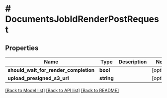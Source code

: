# # DocumentsJobIdRenderPostRequest

## Properties

Name | Type | Description | Notes
------------ | ------------- | ------------- | -------------
**should_wait_for_render_completion** | **bool** |  | [optional]
**upload_presigned_s3_url** | **string** |  | [optional]

[[Back to Model list]](../../README.md#models) [[Back to API list]](../../README.md#endpoints) [[Back to README]](../../README.md)
